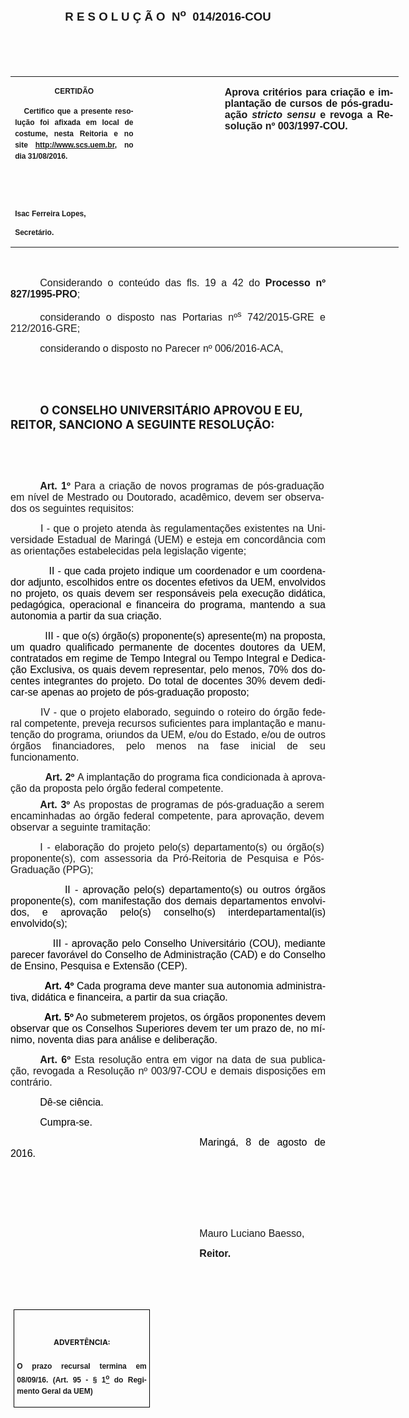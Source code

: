 <body lang=PT-BR link=blue vlink=purple style='tab-interval:35.4pt'>

<div class=Section1>

<p class=MsoNormal align=center style='text-align:center'><b style='mso-bidi-font-weight:
normal'><span style='font-size:14.0pt;mso-bidi-font-size:10.0pt;font-family:
"Arial","sans-serif";mso-bidi-font-family:"Times New Roman";mso-no-proof:yes'><o:p>&nbsp;</o:p></span></b></p>

<p class=MsoNormal align=center style='text-align:center'><b style='mso-bidi-font-weight:
normal'><span style='font-size:14.0pt;mso-bidi-font-size:10.0pt;font-family:
"Arial","sans-serif";mso-bidi-font-family:"Times New Roman";mso-no-proof:yes'>R
E S O L U Ç Ã O<span style='mso-spacerun:yes'>  </span>N<sup>o</sup><span
style='mso-spacerun:yes'>  </span>014/2016-COU<o:p></o:p></span></b></p>

<p class=MsoNormal align=center style='text-align:center'><b style='mso-bidi-font-weight:
normal'><span style='font-size:12.0pt;font-family:"Arial","sans-serif";
mso-bidi-font-family:"Times New Roman";mso-no-proof:yes'><o:p>&nbsp;</o:p></span></b></p>

<p class=MsoNormal align=center style='text-align:center'><b style='mso-bidi-font-weight:
normal'><span style='font-size:14.0pt;mso-bidi-font-size:10.0pt;font-family:
"Arial","sans-serif";mso-bidi-font-family:"Times New Roman";mso-no-proof:yes'><o:p>&nbsp;</o:p></span></b></p>

<table class=MsoNormalTable border=0 cellspacing=0 cellpadding=0 width=621
 style='width:466.1pt;border-collapse:collapse;mso-padding-alt:0cm 5.4pt 0cm 5.4pt'>
 <tr style='mso-yfti-irow:0;mso-yfti-firstrow:yes;mso-yfti-lastrow:yes'>
  <td width=196 valign=top style='width:147.15pt;padding:0cm 5.4pt 0cm 5.4pt'>
  <p class=MsoNormal align=center style='text-align:center;layout-grid-mode:
  char'><b style='mso-bidi-font-weight:normal'><span style='font-size:9.0pt;
  mso-bidi-font-size:10.0pt;font-family:"Arial","sans-serif";mso-bidi-font-family:
  "Times New Roman";mso-no-proof:yes'>CERTIDÃO<o:p></o:p></span></b></p>
  <p class=MsoNormal style='text-align:justify;line-height:150%'><b
  style='mso-bidi-font-weight:normal'><span style='font-size:9.0pt;mso-bidi-font-size:
  10.0pt;line-height:150%;font-family:"Arial","sans-serif";mso-bidi-font-family:
  "Times New Roman";mso-no-proof:yes'><span style='mso-spacerun:yes'>  
  </span>Certifico que a presente resolução foi afixada em local de costume,
  nesta Reitoria e no site<span style='color:blue'> </span><a
  href="http://www.scs.uem.br/"><span style='text-decoration:none;text-underline:
  none'>http://www.scs.uem.br</span></a>, no dia 31/08/2016.<o:p></o:p></span></b></p>
  <p class=MsoNormal><b style='mso-bidi-font-weight:normal'><span
  style='font-size:9.0pt;mso-bidi-font-size:10.0pt;font-family:"Arial","sans-serif";
  mso-bidi-font-family:"Times New Roman";mso-no-proof:yes'><o:p>&nbsp;</o:p></span></b></p>
  <p class=MsoNormal><b style='mso-bidi-font-weight:normal'><span
  style='font-size:9.0pt;mso-bidi-font-size:10.0pt;font-family:"Arial","sans-serif";
  mso-bidi-font-family:"Times New Roman";mso-no-proof:yes'><o:p>&nbsp;</o:p></span></b></p>
  <p class=MsoNormal><b style='mso-bidi-font-weight:normal'><span
  style='font-size:9.0pt;mso-bidi-font-size:10.0pt;font-family:"Arial","sans-serif";
  mso-bidi-font-family:"Times New Roman";mso-no-proof:yes'>Isac Ferreira Lopes,<o:p></o:p></span></b></p>
  <p class=MsoNormal><b style='mso-bidi-font-weight:normal'><span
  style='font-size:9.0pt;mso-bidi-font-size:10.0pt;font-family:"Arial","sans-serif";
  mso-bidi-font-family:"Times New Roman";mso-no-proof:yes'>Secretário.<o:p></o:p></span></b></p>
  </td>
  <td width=131 valign=top style='width:98.25pt;padding:0cm 5.4pt 0cm 5.4pt'>
  <p class=MsoNormal style='margin-right:-5.4pt;layout-grid-mode:char'><b
  style='mso-bidi-font-weight:normal'><span style='font-size:11.0pt;mso-bidi-font-size:
  10.0pt;font-family:"Arial","sans-serif";mso-bidi-font-family:"Times New Roman";
  mso-no-proof:yes'><o:p>&nbsp;</o:p></span></b></p>
  </td>
  <td width=294 valign=top style='width:220.7pt;padding:0cm 5.4pt 0cm 5.4pt'>
  <p class=MsoNormal style='margin-right:1.7pt;text-align:justify;layout-grid-mode:
  char'><b><span style='font-size:12.0pt;mso-bidi-font-size:10.0pt;font-family:
  "Arial","sans-serif"'>Aprova critérios para criação e implantação de cursos
  de pós-graduação <i>stricto sensu</i> e revoga a Resolução nº 003/1997-COU.</span></b><b
  style='mso-bidi-font-weight:normal'><span style='font-size:12.0pt;font-family:
  "Arial","sans-serif";mso-bidi-font-family:"Times New Roman";mso-no-proof:
  yes'><o:p></o:p></span></b></p>
  </td>
 </tr>
</table>

<p class=MsoNormal style='text-align:justify'><span style='font-size:12.0pt;
font-family:"Arial","sans-serif";mso-bidi-font-family:"Times New Roman";
mso-no-proof:yes'><o:p>&nbsp;</o:p></span></p>

<p class=MsoNormal style='margin-bottom:2.0pt;text-align:justify;text-indent:
35.45pt'><span style='font-size:12.0pt;font-family:"Arial","sans-serif";
mso-no-proof:yes'>Considerando o conteúdo das fls. 19 a 42 do <b
style='mso-bidi-font-weight:normal'>Processo nº 827/1995-PRO</b>;<o:p></o:p></span></p>

<p class=MsoNormal style='margin-bottom:2.0pt;text-align:justify;text-indent:
35.45pt'><span style='font-size:12.0pt;font-family:"Arial","sans-serif";
mso-no-proof:yes'>considerando o disposto nas Portarias nº<sup>s</sup> 742/2015-GRE
e 212/2016-GRE;<o:p></o:p></span></p>

<p class=MsoNormal style='margin-bottom:2.0pt;text-align:justify;text-indent:
35.45pt'><span style='font-size:12.0pt;font-family:"Arial","sans-serif";
mso-no-proof:yes'>considerando o disposto no Parecer nº 006/2016-ACA,<o:p></o:p></span></p>

<p class=MsoNormal style='margin-bottom:2.0pt;text-align:justify;text-indent:
35.45pt'><span style='font-size:12.0pt;font-family:"Arial","sans-serif";
mso-no-proof:yes'><o:p>&nbsp;</o:p></span></p>

<p class=MsoNormal style='margin-bottom:2.0pt;text-align:justify;text-indent:
35.45pt'><span style='font-size:12.0pt;font-family:"Arial","sans-serif";
mso-no-proof:yes'><o:p>&nbsp;</o:p></span></p>

<p class=MsoBodyTextIndent style='text-indent:35.45pt'><b style='mso-bidi-font-weight:
normal'><span style='font-size:14.0pt;mso-no-proof:yes'>O CONSELHO UNIVERSITÁRIO
APROVOU E EU, REITOR, SANCIONO A SEGUINTE RESOLUÇÃO:<o:p></o:p></span></b></p>

<p class=MsoNormal style='text-align:justify'><span style='font-size:12.0pt;
font-family:"Arial","sans-serif";mso-bidi-font-family:"Times New Roman";
mso-no-proof:yes'><o:p>&nbsp;</o:p></span></p>

<p class=MsoNormal style='text-align:justify'><span style='font-size:12.0pt;
font-family:"Arial","sans-serif";mso-bidi-font-family:"Times New Roman";
mso-no-proof:yes'><o:p>&nbsp;</o:p></span></p>

<p class=MsoNormal style='margin-right:1.7pt;text-align:justify;text-indent:
35.4pt;layout-grid-mode:char'><b><span style='font-size:12.0pt;font-family:
"Arial","sans-serif";mso-no-proof:yes'>Art. 1º </span></b><span
style='font-size:12.0pt;font-family:"Arial","sans-serif";mso-bidi-font-weight:
bold;mso-no-proof:yes'>Para a criação de novos programas de pós-graduação em nível
de Mestrado ou Doutorado, acadêmico, devem ser observados os seguintes
requisitos:<o:p></o:p></span></p>

<p class=MsoNormal style='text-align:justify;text-indent:36.0pt'><span
style='font-size:12.0pt;font-family:"Arial","sans-serif"'>I - que o projeto
atenda às regulamentações existentes na Universidade Estadual de Maringá (UEM)
e esteja em concordância com as orientações estabelecidas pela legislação
vigente;<o:p></o:p></span></p>

<p class=PadroA style='text-align:justify;tab-stops:36.0pt 72.0pt 108.0pt 144.0pt 180.0pt 216.0pt;
border:none;mso-padding-alt:31.0pt 31.0pt 31.0pt 31.0pt'><span class=VermelhoA><span
lang=PT style='font-size:12.0pt;font-family:"Arial","sans-serif";color:windowtext;
border:none;mso-bidi-font-weight:bold'><span style='mso-tab-count:1'>            </span><span
style='border:none'>II</span></span></span><span class=VermelhoA><span lang=PT
style='font-size:12.0pt;font-family:"Arial","sans-serif";color:windowtext;
border:none;mso-bidi-font-weight:bold'><span style='border:none'> </span></span></span><span
class=VermelhoA><span lang=PT style='font-size:12.0pt;font-family:"Arial","sans-serif";
color:windowtext;border:none;mso-bidi-font-weight:bold'><span style='border:
none'>- que cada projeto i<span style='border:none'>ndique um coordenador e um
coordenador adjunto,</span></span></span></span><span lang=PT style='font-size:
12.0pt;font-family:"Arial","sans-serif";color:windowtext;border:none;
mso-bidi-font-weight:bold'><span style='border:none'> escolhidos entre os </span></span><span
class=VermelhoA><span lang=PT style='font-size:12.0pt;font-family:"Arial","sans-serif";
color:windowtext;border:none;mso-bidi-font-weight:bold'><span style='border:
none'>docentes efetivos da U</span></span></span><span class=VermelhoA><span
lang=PT style='font-size:12.0pt;font-family:"Arial","sans-serif";color:windowtext;
border:none;mso-bidi-font-weight:bold'><span style='border:none'>EM</span></span></span><span
class=VermelhoA><span lang=PT style='font-size:12.0pt;font-family:"Arial","sans-serif";
color:windowtext;border:none;mso-bidi-font-weight:bold'><span style='border:
none'>, envolvidos no projeto,</span></span></span><span class=VermelhoA><span
lang=PT style='font-size:12.0pt;font-family:"Arial","sans-serif";color:windowtext;
border:none;mso-bidi-font-weight:bold'><span style='border:none'> </span></span></span><span
lang=PT style='font-size:12.0pt;font-family:"Arial","sans-serif";color:windowtext;
border:none;mso-bidi-font-weight:bold'><span style='border:none'>os quais </span></span><span
lang=PT style='font-size:12.0pt;font-family:"Arial","sans-serif";color:windowtext;
border:none;mso-bidi-font-weight:bold'><span style='border:none'>devem </span></span><span
lang=PT style='font-size:12.0pt;font-family:"Arial","sans-serif";color:windowtext;
border:none;mso-bidi-font-weight:bold'><span style='border:none'>ser
responsáveis pela execução didática, pedagógica, operacional e financeira do
programa, mantendo a sua autonomia a partir<span style='border:none'> da sua
criação.</span></span></span><span lang=PT style='font-size:12.0pt;font-family:
"Arial","sans-serif";mso-fareast-font-family:Arial;color:windowtext;border:
none;mso-bidi-font-weight:bold'><o:p></o:p></span></p>

<p class=PadroA style='text-align:justify;tab-stops:36.0pt 72.0pt 108.0pt 144.0pt 180.0pt 216.0pt;
border:none;mso-padding-alt:31.0pt 31.0pt 31.0pt 31.0pt'><span lang=PT
style='font-size:12.0pt;font-family:"Arial","sans-serif";color:windowtext;
border:none;mso-bidi-font-weight:bold'><span style='mso-tab-count:1'>            </span><span
style='border:none'>III</span></span><span lang=PT style='font-size:12.0pt;
font-family:"Arial","sans-serif";color:windowtext;border:none;mso-bidi-font-weight:
bold'><span style='border:none'> </span></span><span lang=PT style='font-size:
12.0pt;font-family:"Arial","sans-serif";color:windowtext;border:none;
mso-bidi-font-weight:bold'><span style='border:none'>- que o(s) órgão(s)
proponente(s) apresente(m) na proposta, um quadro qualificado permanente de
docentes doutores da U</span></span><span lang=PT style='font-size:12.0pt;
font-family:"Arial","sans-serif";color:windowtext;border:none;mso-bidi-font-weight:
bold'><span style='border:none'>EM</span></span><span lang=PT style='font-size:
12.0pt;font-family:"Arial","sans-serif";color:windowtext;border:none;
mso-bidi-font-weight:bold'><span style='border:none'>, </span></span><span
lang=PT style='font-size:12.0pt;font-family:"Arial","sans-serif";color:windowtext;
border:none;mso-bidi-font-weight:bold'><span style='border:none'>contratados em
regime de Tempo Integral ou Tempo Integral e Dedicação Exclusiva, os quais
devem representar, pel<span style='border:none'>o menos, 70% dos docentes
integrantes do projeto. Do total de docentes 30% deve</span></span></span><span
lang=PT style='font-size:12.0pt;font-family:"Arial","sans-serif";color:windowtext;
border:none;mso-bidi-font-weight:bold'><span style='border:none'>m</span></span><span
lang=PT style='font-size:12.0pt;font-family:"Arial","sans-serif";color:windowtext;
border:none;mso-bidi-font-weight:bold'><span style='border:none'> dedicar-se
apenas ao projeto de pós-graduação proposto;</span></span><span lang=PT
style='font-size:12.0pt;font-family:"Arial","sans-serif";color:windowtext;
border:none;mso-bidi-font-weight:bold'><o:p></o:p></span></p>

<p class=MsoNormal style='margin-bottom:6.0pt;text-align:justify;text-indent:
36.0pt'><span style='font-size:12.0pt;font-family:"Arial","sans-serif";
mso-bidi-font-weight:bold'>IV - que o projeto elaborado, seguindo o roteiro do
órgão federal competente, preveja recursos suficientes para implantação e
manutenção do programa, oriundos da UEM, e/ou do Estado, e/ou de outros órgãos
financiadores, pelo menos na fase inicial de seu funcionamento.<o:p></o:p></span></p>

<p class=PadroA style='margin-bottom:6.0pt;text-align:justify;tab-stops:36.0pt 72.0pt 108.0pt 144.0pt 180.0pt 216.0pt;
border:none;mso-padding-alt:31.0pt 31.0pt 31.0pt 31.0pt'><span lang=PT
style='font-size:12.0pt;font-family:"Arial","sans-serif";color:windowtext;
border:none;mso-bidi-font-weight:bold'><span style='mso-tab-count:1'>            </span></span><b><span
lang=PT style='font-size:12.0pt;font-family:"Arial","sans-serif";border:none'><span
style='border:none'>Art. </span></span></b><b><span lang=PT style='font-size:
12.0pt;font-family:"Arial","sans-serif";border:none'><span style='border:none'>2</span></span></b><b><span
lang=PT style='font-size:12.0pt;font-family:"Arial","sans-serif";border:none'><span
style='border:none'>º </span></span></b><span lang=PT style='font-size:12.0pt;
font-family:"Arial","sans-serif";border:none;mso-bidi-font-weight:bold'><span
style='border:none'>A implantação do programa fica condicionada à aprovação da
proposta pelo órgão federal competente<span style='border:none'>.</span></span></span><span
lang=PT style='font-size:12.0pt;font-family:"Arial","sans-serif";border:none;
mso-bidi-font-weight:bold'><o:p></o:p></span></p>

<p class=MsoNormal style='margin-top:0cm;margin-right:1.7pt;margin-bottom:6.0pt;
margin-left:0cm;text-align:justify;text-indent:35.4pt;layout-grid-mode:char'><b><span
style='font-size:12.0pt;font-family:"Arial","sans-serif"'>Art. 3º </span></b><span
style='font-size:12.0pt;font-family:"Arial","sans-serif";mso-bidi-font-weight:
bold'>As propostas de programas de pós-graduação a serem encaminhadas ao órgão
federal competente, para aprovação, devem observar a seguinte tramitação:<o:p></o:p></span></p>

<p class=MsoNormal style='margin-right:1.7pt;text-align:justify;text-indent:
35.4pt;layout-grid-mode:char'><span style='font-size:12.0pt;font-family:"Arial","sans-serif";
mso-bidi-font-weight:bold'>I - elaboração do projeto pelo(s) departamento(s) ou
órgão(s) proponente(s), com assessoria da Pró-Reitoria de Pesquisa e
Pós-Graduação (PPG);<o:p></o:p></span></p>

<p class=PadroA style='text-align:justify;tab-stops:36.0pt 72.0pt 108.0pt 144.0pt 180.0pt 216.0pt;
border:none;mso-padding-alt:31.0pt 31.0pt 31.0pt 31.0pt'><span lang=PT
style='font-size:12.0pt;font-family:"Arial","sans-serif";color:windowtext;
border:none;mso-bidi-font-weight:bold'><span style='mso-tab-count:1'>            </span><span
style='border:none'>II </span></span><span lang=PT style='font-size:12.0pt;
font-family:"Arial","sans-serif";color:windowtext;border:none;mso-bidi-font-weight:
bold'><span style='border:none'>-</span></span><span lang=PT style='font-size:
12.0pt;font-family:"Arial","sans-serif";color:windowtext;border:none;
mso-bidi-font-weight:bold'><span style='border:none'> aprovação pelo(s) </span></span><span
lang=PT style='font-size:12.0pt;font-family:"Arial","sans-serif";color:windowtext;
border:none;mso-bidi-font-weight:bold'><span style='border:none'>d</span></span><span
lang=PT style='font-size:12.0pt;font-family:"Arial","sans-serif";color:windowtext;
border:none;mso-bidi-font-weight:bold'><span style='border:none'>epartamento(s)
ou outros órgãos</span></span><span lang=PT style='font-size:12.0pt;font-family:
"Arial","sans-serif";color:windowtext;border:none;mso-bidi-font-weight:bold'><span
style='border:none'> </span></span><span lang=PT style='font-size:12.0pt;
font-family:"Arial","sans-serif";color:windowtext;border:none;mso-bidi-font-weight:
bold'><span style='border:none'>proponente(s), com manifestação dos demais
departamentos envolvidos, e aprovação pelo(s) </span></span><span lang=PT
style='font-size:12.0pt;font-family:"Arial","sans-serif";color:windowtext;
border:none;mso-bidi-font-weight:bold'><span style='border:none'>c</span></span><span
lang=PT style='font-size:12.0pt;font-family:"Arial","sans-serif";color:windowtext;
border:none;mso-bidi-font-weight:bold'><span style='border:none'>onselho(s) </span></span><span
lang=PT style='font-size:12.0pt;font-family:"Arial","sans-serif";color:windowtext;
border:none;mso-bidi-font-weight:bold'><span style='border:none'>i</span></span><span
lang=PT style='font-size:12.0pt;font-family:"Arial","sans-serif";color:windowtext;
border:none;mso-bidi-font-weight:bold'><span style='border:none'>nterdepa<span
style='border:none'>rtamental(is) envolvido(s);</span></span></span><span
lang=PT style='font-size:12.0pt;font-family:"Arial","sans-serif";mso-fareast-font-family:
Arial;color:windowtext;border:none;mso-bidi-font-weight:bold'><o:p></o:p></span></p>

<p class=PadroA style='margin-bottom:6.0pt;text-align:justify;tab-stops:36.0pt 72.0pt 108.0pt 144.0pt 180.0pt 216.0pt;
border:none;mso-padding-alt:31.0pt 31.0pt 31.0pt 31.0pt'><span lang=PT
style='font-size:12.0pt;font-family:"Arial","sans-serif";color:windowtext;
border:none;mso-bidi-font-weight:bold'><span style='mso-tab-count:1'>            </span><span
style='border:none'>III </span></span><span lang=PT style='font-size:12.0pt;
font-family:"Arial","sans-serif";color:windowtext;border:none;mso-bidi-font-weight:
bold'><span style='border:none'>-</span></span><span lang=PT style='font-size:
12.0pt;font-family:"Arial","sans-serif";color:windowtext;border:none;
mso-bidi-font-weight:bold'><span style='border:none'> aprovação pelo Conselho
Unive</span></span><span lang=PT style='font-size:12.0pt;font-family:"Arial","sans-serif";
color:windowtext;border:none;mso-bidi-font-weight:bold'><span style='border:
none'>r</span></span><span lang=PT style='font-size:12.0pt;font-family:"Arial","sans-serif";
color:windowtext;border:none;mso-bidi-font-weight:bold'><span style='border:
none'>sitá</span></span><span lang=ES-TRAD style='font-size:12.0pt;font-family:
"Arial","sans-serif";color:windowtext;border:none;mso-ansi-language:ES-TRAD;
mso-bidi-font-weight:bold'><span style='border:none'>rio (COU), mediante
parecer favor</span></span><span lang=PT style='font-size:12.0pt;font-family:
"Arial","sans-serif";color:windowtext;border:none;mso-bidi-font-weight:bold'><span
style='border:none'>ável do Conselho de Administração (CAD) e do Conselho de
Ensino, Pesquisa e Extensão (CEP).</span></span><span lang=PT style='font-size:
12.0pt;font-family:"Arial","sans-serif";mso-fareast-font-family:Arial;
color:windowtext;border:none;mso-bidi-font-weight:bold'><o:p></o:p></span></p>

<p class=PadroA style='margin-bottom:6.0pt;text-align:justify;tab-stops:36.0pt 72.0pt 108.0pt 144.0pt 180.0pt 216.0pt;
border:none;mso-padding-alt:31.0pt 31.0pt 31.0pt 31.0pt'><span lang=PT
style='font-size:12.0pt;font-family:"Arial","sans-serif";color:windowtext;
border:none;mso-bidi-font-weight:bold'><span style='mso-tab-count:1'>            </span></span><b><span
lang=PT style='font-size:12.0pt;font-family:"Arial","sans-serif";color:windowtext;
border:none'><span style='border:none'>Art. 4</span></span></b><b><span
lang=ES-TRAD style='font-size:12.0pt;font-family:"Arial","sans-serif";
color:windowtext;border:none;mso-ansi-language:ES-TRAD'><span style='border:
none'>º</span></span></b><span lang=PT style='font-size:12.0pt;font-family:
"Arial","sans-serif";color:windowtext;border:none;mso-bidi-font-weight:bold'><span
style='border:none'> Cada programa </span></span><span lang=PT
style='font-size:12.0pt;font-family:"Arial","sans-serif";color:windowtext;
border:none;mso-bidi-font-weight:bold'><span style='border:none'>deve </span></span><span
lang=PT style='font-size:12.0pt;font-family:"Arial","sans-serif";color:windowtext;
border:none;mso-bidi-font-weight:bold'><span style='border:none'>manter </span></span><span
lang=IT style='font-size:12.0pt;font-family:"Arial","sans-serif";color:windowtext;
border:none;mso-ansi-language:IT;mso-bidi-font-weight:bold'><span
style='border:none'>sua autonomia administrativ<span style='border:none'>a, did</span></span></span><span
lang=PT style='font-size:12.0pt;font-family:"Arial","sans-serif";color:windowtext;
border:none;mso-bidi-font-weight:bold'><span style='border:none'>ática e
financeira, a partir da sua criação.</span></span><span lang=PT
style='font-size:12.0pt;font-family:"Arial","sans-serif";mso-fareast-font-family:
Arial;color:windowtext;border:none;mso-bidi-font-weight:bold'><o:p></o:p></span></p>

<p class=PadroA style='margin-bottom:6.0pt;text-align:justify;tab-stops:36.0pt 72.0pt 108.0pt 144.0pt 180.0pt 216.0pt;
border:none;mso-padding-alt:31.0pt 31.0pt 31.0pt 31.0pt'><span lang=PT
style='font-size:12.0pt;font-family:"Arial","sans-serif";color:windowtext;
border:none;mso-bidi-font-weight:bold'><span style='mso-tab-count:1'>            </span></span><b><span
style='font-size:12.0pt;font-family:"Arial","sans-serif";color:windowtext;
border:none;mso-ansi-language:PT-BR'><span style='border:none'>Art. 5º</span></span></b><span
style='font-size:12.0pt;font-family:"Arial","sans-serif";color:windowtext;
border:none;mso-ansi-language:PT-BR;mso-bidi-font-weight:bold'><span
style='border:none'> Ao submeterem projetos, os órgãos proponentes deve</span></span><span
style='font-size:12.0pt;font-family:"Arial","sans-serif";color:windowtext;
border:none;mso-ansi-language:PT-BR;mso-bidi-font-weight:bold'><span
style='border:none'>m</span></span><span style='font-size:12.0pt;font-family:
"Arial","sans-serif";color:windowtext;border:none;mso-ansi-language:PT-BR;
mso-bidi-font-weight:bold'><span style='border:none'> observar que os Conselhos
Superiores </span></span><span style='font-size:12.0pt;font-family:"Arial","sans-serif";
color:windowtext;border:none;mso-ansi-language:PT-BR;mso-bidi-font-weight:bold'><span
style='border:none'>devem </span></span><span style='font-size:12.0pt;
font-family:"Arial","sans-serif";color:windowtext;border:none;mso-ansi-language:
PT-BR;mso-bidi-font-weight:bold'><span style='border:none'>ter um prazo de, no
mínimo, <span style='border:none'>noventa dias<span style='border:none'> para
análise e deliberação.</span></span></span></span><span style='font-size:12.0pt;
font-family:"Arial","sans-serif";mso-fareast-font-family:Arial;color:windowtext;
border:none;mso-ansi-language:PT-BR;mso-bidi-font-weight:bold'><o:p></o:p></span></p>

<p class=MsoNormal style='text-align:justify;text-indent:35.45pt'><b><span
style='font-size:12.0pt;font-family:"Arial","sans-serif";mso-no-proof:yes'>Art.
6º</span></b><span style='font-size:12.0pt;font-family:"Arial","sans-serif";
mso-no-proof:yes'> Esta resolução entra em vigor na data de sua publicação, </span><span
style='font-size:12.0pt;font-family:"Arial","sans-serif";mso-bidi-font-weight:
bold'>revogada a Resolução n</span><span lang=ES-TRAD style='font-size:12.0pt;
font-family:"Arial","sans-serif";mso-ansi-language:ES-TRAD;mso-bidi-font-weight:
bold'>º </span><span style='font-size:12.0pt;font-family:"Arial","sans-serif";
mso-bidi-font-weight:bold'>003/97-COU e demais disposições em contrário</span><span
style='font-size:12.0pt;font-family:"Arial","sans-serif";mso-no-proof:yes'>.<o:p></o:p></span></p>

<p class=MsoNormal style='text-align:justify;text-indent:35.45pt'><span
style='font-size:12.0pt;font-family:"Arial","sans-serif";color:black;
mso-no-proof:yes'>Dê-se ciência.<o:p></o:p></span></p>

<p class=MsoNormal style='text-align:justify;text-indent:35.45pt'><span
style='font-size:12.0pt;font-family:"Arial","sans-serif";color:black;
mso-no-proof:yes'>Cumpra-se.<o:p></o:p></span></p>

<p class=MsoNormal style='text-align:justify;text-indent:8.0cm'><span
style='font-size:12.0pt;font-family:"Arial","sans-serif";color:black;
mso-no-proof:yes'>Maringá, 8 de agosto de 2016.<o:p></o:p></span></p>

<p class=MsoNormal style='text-align:justify;text-indent:8.0cm'><span
style='font-size:12.0pt;font-family:"Arial","sans-serif";mso-no-proof:yes'><o:p>&nbsp;</o:p></span></p>

<p class=MsoNormal style='text-align:justify;text-indent:8.0cm'><span
style='font-size:12.0pt;font-family:"Arial","sans-serif";mso-no-proof:yes'><o:p>&nbsp;</o:p></span></p>

<p class=MsoNormal style='text-align:justify;text-indent:8.0cm'><span
style='font-size:12.0pt;font-family:"Arial","sans-serif";mso-no-proof:yes'><o:p>&nbsp;</o:p></span></p>

<p class=MsoNormal style='text-align:justify;text-indent:8.0cm'><span
style='font-size:12.0pt;font-family:"Arial","sans-serif";mso-no-proof:yes'>Mauro
Luciano Baesso,<o:p></o:p></span></p>

<p class=MsoNormal style='text-align:justify;text-indent:8.0cm;tab-stops:8.0cm 276.45pt'><b
style='mso-bidi-font-weight:normal'><span style='font-size:12.0pt;font-family:
"Arial","sans-serif";mso-no-proof:yes'>Reitor.<o:p></o:p></span></b></p>

<p class=MsoNormal style='text-align:justify;text-indent:8.0cm;tab-stops:8.0cm 276.45pt'><b
style='mso-bidi-font-weight:normal'><span style='font-size:12.0pt;font-family:
"Arial","sans-serif";mso-no-proof:yes'><o:p>&nbsp;</o:p></span></b></p>

<p class=MsoNormal style='text-align:justify;text-indent:8.0cm;tab-stops:8.0cm 276.45pt'><b
style='mso-bidi-font-weight:normal'><span style='font-size:12.0pt;font-family:
"Arial","sans-serif";mso-no-proof:yes'><o:p>&nbsp;</o:p></span></b></p>

<table class=MsoNormalTable border=1 cellspacing=0 cellpadding=0
 style='margin-left:3.5pt;border-collapse:collapse;border:none;mso-border-alt:
 solid windowtext .5pt;mso-padding-alt:0cm 3.5pt 0cm 3.5pt;mso-border-insideh:
 .5pt solid windowtext;mso-border-insidev:.5pt solid windowtext'>
 <tr style='mso-yfti-irow:0;mso-yfti-firstrow:yes;mso-yfti-lastrow:yes'>
  <td width=207 valign=top style='width:155.6pt;border:solid windowtext 1.0pt;
  mso-border-alt:solid windowtext .5pt;padding:0cm 3.5pt 0cm 3.5pt'>
  <h1 align=center style='text-align:center'><span style='font-size:9.0pt;
  mso-no-proof:yes'>ADVERTÊNCIA:<o:p></o:p></span></h1>
  <p class=MsoNormal style='text-align:justify;line-height:150%'><b
  style='mso-bidi-font-weight:normal'><span style='font-size:9.0pt;line-height:
  150%;font-family:"Arial","sans-serif";mso-no-proof:yes'>O prazo recursal
  termina em 08/09/16. (Art. 95 - § 1<u><sup>o</sup></u> do Regimento Geral da
  UEM)</span></b><span style='font-size:9.0pt;line-height:150%;font-family:
  "Arial","sans-serif";mso-no-proof:yes'><o:p></o:p></span></p>
  </td>
 </tr>
</table>

<p class=MsoNormal style='text-align:justify;text-indent:8.0cm;tab-stops:8.0cm 276.45pt'><b
style='mso-bidi-font-weight:normal'><span style='font-size:12.0pt;font-family:
"Arial","sans-serif";mso-bidi-font-family:"Times New Roman";mso-no-proof:yes'><o:p>&nbsp;</o:p></span></b></p>

</div>

</body>
